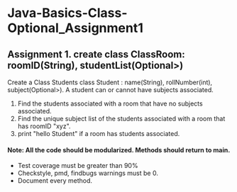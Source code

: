 # Java-Basics-Class-Optional_Assignment1

## Assignment 1. create class ClassRoom: roomID(String), studentList(Optional>)
Create a Class Students
class Student : name(String), rollNumber(int), subject(Optional>).
A student can or cannot have subjects associated.
1. Find the students associated with a room that have no subjects associated.
2. Find the unique subject list of the students associated with a room that has roomID "xyz".
3. print "hello Student" if a room has students associated.

#### Note: All the code should be modularized. Methods should return to main.

* Test coverage must be greater than 90% 
* Checkstyle, pmd, findbugs warnings must be 0. 
* Document every method.
